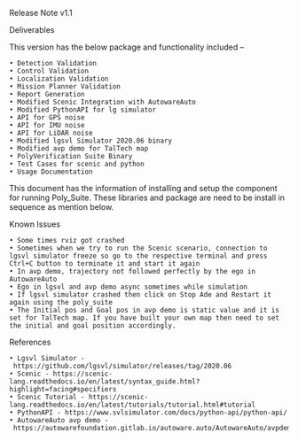 Release Note v1.1

Deliverables

This version has the below package and functionality included –

	• Detection Validation 
	• Control Validation 
	• Localization Validation 
	• Mission Planner Validation 
	• Report Generation 
	• Modified Scenic Integration with AutowareAuto 
	• Modified PythonAPI for lg simulator 
	• API for GPS noise 
	• API for IMU noise 
	• API for LiDAR noise
	• Modified lgsvl Simulator 2020.06 binary
	• Modified avp demo for TalTech map
	• PolyVerification Suite Binary 
	• Test Cases for scenic and python
	• Usage Documentation

This document has the information of installing and setup the component for running Poly_Suite. These libraries and package are need to be install in sequence as mention below.
   
Known Issues

	• Some times rviz got crashed
	• Sometimes when we try to run the Scenic scenario, connection to lgsvl simulator freeze so go to the respective terminal and press Ctrl+C button to terminate it and start it again
	• In avp demo, trajectory not followed perfectly by the ego in AutowareAuto
	• Ego in lgsvl and avp demo async sometimes while simulation
	• If lgsvl simulator crashed then click on Stop Ade and Restart it again using the poly_suite
	• The Initial pos and Goal pos in avp demo is static value and it is set for TalTech map. If you have built your own map then need to set the initial and goal position accordingly.

References

	• Lgsvl Simulator - https://github.com/lgsvl/simulator/releases/tag/2020.06
	• Scenic - https://scenic-lang.readthedocs.io/en/latest/syntax_guide.html?highlight=facing#specifiers
	• Scenic Tutorial - https://scenic-lang.readthedocs.io/en/latest/tutorials/tutorial.html#tutorial
	• PythonAPI - https://www.svlsimulator.com/docs/python-api/python-api/
	• AutowareAuto avp demo - https://autowarefoundation.gitlab.io/autoware.auto/AutowareAuto/avpdemo.html
